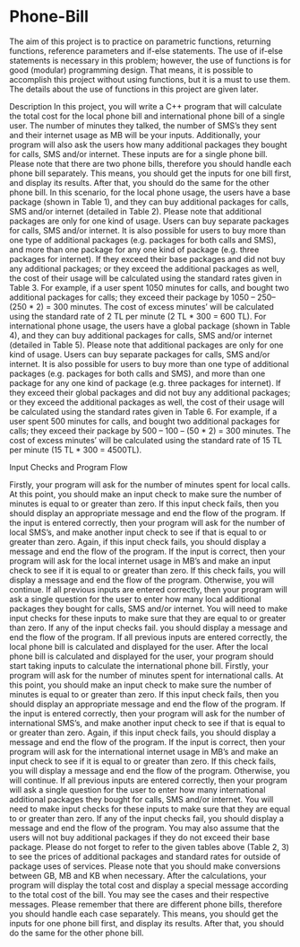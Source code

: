 # Phone-Bill
The aim of this project is to practice on parametric functions, returning functions, reference parameters and if-else statements. The use of if-else statements is necessary in this problem; however, the use of functions is for good (modular) programming design. That means, it is possible to accomplish this project without using functions, but it is a must to use them. The details about the use of functions in this project are given later.

Description
In this project, you will write a C++ program that will calculate the total cost for the local phone bill and international phone bill of a single user. The number of minutes they talked, the number of SMS’s they sent and their internet usage as MB will be your inputs. Additionally, your program will also ask the users how many additional packages they bought for calls, SMS and/or internet. These inputs are for a single phone bill.
Please note that there are two phone bills, therefore you should handle each phone bill separately. This means, you should get the inputs for one bill first, and display its results. After that, you should do the same for the other phone bill.
In this scenario, for the local phone usage, the users have a base package (shown in Table 1), and they can buy additional packages for calls, SMS and/or internet (detailed in Table 2). Please note that additional packages are only for one kind of usage. Users can buy separate packages for calls, SMS and/or internet. It is also possible for users to buy more than one type of additional packages (e.g. packages for both calls and SMS), and more than one package for any one kind of package (e.g. three packages for internet). If they exceed their base packages and did not buy any additional packages; or they exceed the additional packages as well, the cost of their usage will be calculated using the standard rates given in Table 3. For example, if a user spent 1050 minutes for calls, and bought two additional packages for calls; they exceed their package by 1050 – 250– (250 * 2) = 300 minutes. The cost of excess minutes’ will be calculated using the standard rate of 2 TL per minute (2 TL * 300 = 600 TL).
For international phone usage, the users have a global package (shown in Table 4), and they can buy additional packages for calls, SMS and/or internet (detailed in Table 5). Please note that additional packages are only for one kind of usage. Users can buy separate packages for calls, SMS and/or internet. It is also possible for users to buy more than one type of additional packages (e.g. packages for both calls and SMS), and more than one package for any one kind of package (e.g. three packages for internet). If they exceed their global packages and did not buy any additional packages; or they exceed the additional packages as well, the cost of their usage will be calculated using the standard rates given in Table 6. For example, if a user spent 500 minutes for calls, and bought two additional packages for calls; they exceed their package by 500 – 100 – (50 * 2) = 300 minutes. The cost of excess minutes’ will be calculated using the standard rate of 15 TL per minute (15 TL * 300 = 4500TL).

Input Checks and Program Flow

Firstly, your program will ask for the number of minutes spent for local calls. At this point, you should make an input check to make sure the number of minutes is equal to or greater than zero. If this input check fails, then you should display an appropriate message and end the flow of the program. If the input is entered correctly, then your program will ask for the number of local SMS’s, and make another input check to see if that is equal to or greater than zero. Again, if this input check fails, you should display a message and end the flow of the program. If the input is correct, then your program will ask for the local internet usage in MB’s and make an input check to see if it is equal to or greater than zero. If this check fails, you will display a message and end the flow of the program. Otherwise, you will continue.
If all previous inputs are entered correctly, then your program will ask a single question for the user to enter how many local additional packages they bought for calls, SMS and/or internet. You will need to make input checks for these inputs to make sure that they are equal to or greater than zero. If any of the input checks fail. you should display a message and end the flow of the program. If all previous inputs are entered correctly, the local phone bill is calculated and displayed for the user.
After the local phone bill is calculated and displayed for the user, your program should start taking inputs to calculate the international phone bill. Firstly, your program will ask for the number of minutes spent for international calls. At this point, you should make an input check to make sure the number of minutes is equal to or greater than zero. If this input check fails, then you should display an appropriate
message and end the flow of the program. If the input is entered correctly, then your program will ask for the number of international SMS’s, and make another input check to see if that is equal to or greater than zero. Again, if this input check fails, you should display a message and end the flow of the program. If the input is correct, then your program will ask for the international internet usage in MB’s and make an input check to see if it is equal to or greater than zero. If this check fails, you will display a message and end the flow of the program. Otherwise, you will continue.
If all previous inputs are entered correctly, then your program will ask a single question for the user to enter how many international additional packages they bought for calls, SMS and/or internet. You will need to make input checks for these inputs to make sure that they are equal to or greater than zero. If any of the input checks fail, you should display a message and end the flow of the program.
You may also assume that the users will not buy additional packages if they do not exceed their base package.
Please do not forget to refer to the given tables above (Table 2, 3) to see the prices of additional packages and standard rates for outside of package uses of services. Please note that you should make conversions between GB, MB and KB when necessary.
After the calculations, your program will display the total cost and display a special message according to the total cost of the bill. You may see the cases and their respective messages. Please remember that there are different phone bills, therefore you should handle each case separately. This means, you should get the inputs for one phone bill first, and display its results. After that, you should do the same for the other phone bill.
